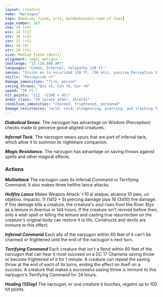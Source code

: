 ```yaml
---
layout: creature
name: "Narzugon"
tags: [medium, fiend, cr13, mordenkainens-tome-of-foes]
page_number: 167
cha: 19 (+4)
wis: 14 (+2)
int: 16 (+3)
con: 17 (+3)
dex: 10 (0)
str: 20 (+5)
size: Medium fiend (devil)
alignment: legal maligna
challenge: "13 (10,000 XP)"
languages: "Común, Infernal, telepathy 120 ft."
senses: "Visión en la oscuridad 120 ft. (36 mts), passive Perception 17"
skills: "Percepción +7"
damage_immunities: "fire, poison"
saving_throws: "Des +5, Con +8, Car +9"
speed: "30 ft."
hit_points: "112  (15d8 + 45)"
armor_class: "20 (plate armor, shield)"
condition_immunities: "charmed, frightened, poisoned"
damage_resistances: "acid, cold; bludgeoning, piercing, and slashing from nonmagical attacks that aren't silvered"
---
```


***Diabolical Sense.*** The narzugon has advantage on Wisdom (Perception) checks made to perceive good-aligned creatures.

***Infernal Tack.*** The narzugon wears spurs that are part of infernal tack, which allow it to summon its nightmare companion.

***Magic Resistance.*** The narzugon has advantage on saving throws against spells and other magical effects.

### Actions

***Multiattack*** The narzugon uses its Infernal Command or Terrifying Command. It also makes three hellfire lance attacks.

***Hellfire Lance*** Melee Weapon Attack: +10 al ataque, alcance 10 pies, un objetivo. Impacto: 11 (1d12 + 5) piercing damage plus 16 (3d10) fire damage. If this damage kills a creature, the creature's soul rises from the River Styx as a lemure in Avernus in 1d4 hours.
If the creature isn't revived before then, only a wish spell or killing the lemure and casting true resurrection on the creature's original body can restore it to life. Constructs and devils are immune to this effect.

***Infernal Command*** Each ally of the narzugon within 60 feet of it can't be charmed or frightened until the end of the narzugon's next turn.

***Terrifying Command*** Each creature that isn't a fiend within 60 feet of the narzugon that can hear it must succeed on a DC 17 Charisma saving throw or become frightened of it for 1 minute.
A creature can repeat the saving throw at the end of each of its turns, ending the effect on itself on a success. A creature that makes a successful saving throw is immune to this narzugon's Terrifying Command for 24 hours.

***Healing (1/Day)*** The narzugon, or one creature it touches, regains up to 100 hit points.